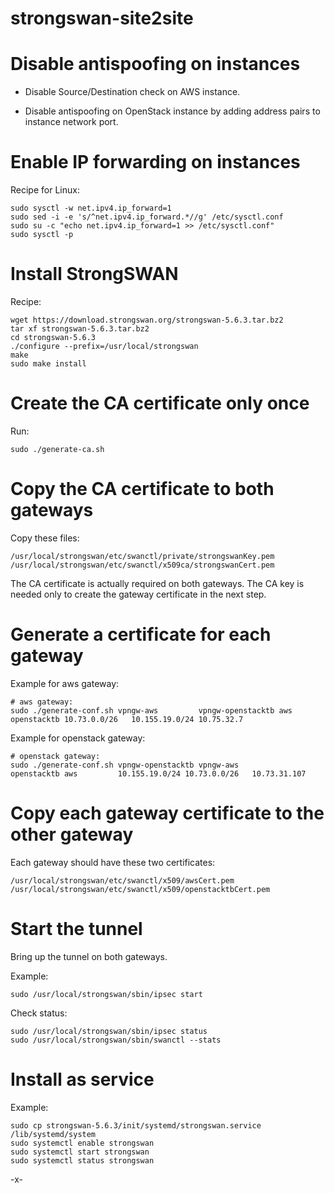 # strongswan-site2site

Disable antispoofing on instances
=================================

- Disable Source/Destination check on AWS instance.

- Disable antispoofing on OpenStack instance by adding address pairs to instance network port.

Enable IP forwarding on instances
=================================

Recipe for Linux:

    sudo sysctl -w net.ipv4.ip_forward=1
    sudo sed -i -e 's/^net.ipv4.ip_forward.*//g' /etc/sysctl.conf
    sudo su -c "echo net.ipv4.ip_forward=1 >> /etc/sysctl.conf"
    sudo sysctl -p 

Install StrongSWAN
==================

Recipe:

    wget https://download.strongswan.org/strongswan-5.6.3.tar.bz2
    tar xf strongswan-5.6.3.tar.bz2
    cd strongswan-5.6.3
    ./configure --prefix=/usr/local/strongswan
    make
    sudo make install

Create the CA certificate only once
===================================

Run:

    sudo ./generate-ca.sh

Copy the CA certificate to both gateways
========================================

Copy these files:

    /usr/local/strongswan/etc/swanctl/private/strongswanKey.pem
    /usr/local/strongswan/etc/swanctl/x509ca/strongswanCert.pem

The CA certificate is actually required on both gateways.
The CA key is needed only to create the gateway certificate in the next step.

Generate a certificate for each gateway
=======================================

Example for aws gateway:

    # aws gateway:
    sudo ./generate-conf.sh vpngw-aws         vpngw-openstacktb aws         openstacktb 10.73.0.0/26   10.155.19.0/24 10.75.32.7

Example for openstack gateway:

    # openstack gateway:
    sudo ./generate-conf.sh vpngw-openstacktb vpngw-aws         openstacktb aws         10.155.19.0/24 10.73.0.0/26   10.73.31.107

Copy each gateway certificate to the other gateway
==================================================

Each gateway should have these two certificates:

    /usr/local/strongswan/etc/swanctl/x509/awsCert.pem
    /usr/local/strongswan/etc/swanctl/x509/openstacktbCert.pem

Start the tunnel
================

Bring up the tunnel on both gateways.

Example:

    sudo /usr/local/strongswan/sbin/ipsec start

Check status:

    sudo /usr/local/strongswan/sbin/ipsec status
    sudo /usr/local/strongswan/sbin/swanctl --stats

Install as service
==================

Example:

    sudo cp strongswan-5.6.3/init/systemd/strongswan.service /lib/systemd/system
    sudo systemctl enable strongswan
    sudo systemctl start strongswan
    sudo systemctl status strongswan

-x-

